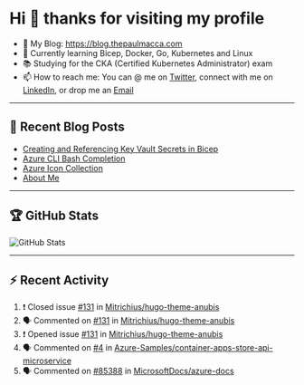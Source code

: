 # Hi 👋 thanks for visiting my profile

- 💬 My Blog: <https://blog.thepaulmacca.com>
- 🌱 Currently learning Bicep, Docker, Go, Kubernetes and Linux
- 📚 Studying for the CKA (Certified Kubernetes Administrator) exam
- 📫 How to reach me: You can @ me on [Twitter](https://twitter.com/thepaulmacca), connect with me on [LinkedIn](https://www.linkedin.com/in/thepaulmacca/), or drop me an [Email](mailto:pm@thepaulmacca.com)

---

## :blue_book: Recent Blog Posts
<!-- BLOG-POST-LIST:START -->
- [Creating and Referencing Key Vault Secrets in Bicep](https://blog.thepaulmacca.com/posts/creating-and-referencing-key-vault-secrets-in-bicep/)
- [Azure CLI Bash Completion](https://blog.thepaulmacca.com/posts/azure-cli-bash-completion/)
- [Azure Icon Collection](https://blog.thepaulmacca.com/posts/azure-icon-collection/)
- [About Me](https://blog.thepaulmacca.com/about/)
<!-- BLOG-POST-LIST:END -->

---

## :trophy: GitHub Stats

![GitHub Stats](https://github-readme-stats.vercel.app/api?username=thepaulmacca&count_private=true&show_icons=true&theme=dark)

---

## :zap: Recent Activity

<!--START_SECTION:activity-->
1. ❗️ Closed issue [#131](https://github.com/Mitrichius/hugo-theme-anubis/issues/131) in [Mitrichius/hugo-theme-anubis](https://github.com/Mitrichius/hugo-theme-anubis)
2. 🗣 Commented on [#131](https://github.com/Mitrichius/hugo-theme-anubis/issues/131) in [Mitrichius/hugo-theme-anubis](https://github.com/Mitrichius/hugo-theme-anubis)
3. ❗️ Opened issue [#131](https://github.com/Mitrichius/hugo-theme-anubis/issues/131) in [Mitrichius/hugo-theme-anubis](https://github.com/Mitrichius/hugo-theme-anubis)
4. 🗣 Commented on [#4](https://github.com/Azure-Samples/container-apps-store-api-microservice/issues/4) in [Azure-Samples/container-apps-store-api-microservice](https://github.com/Azure-Samples/container-apps-store-api-microservice)
5. 🗣 Commented on [#85388](https://github.com/MicrosoftDocs/azure-docs/issues/85388) in [MicrosoftDocs/azure-docs](https://github.com/MicrosoftDocs/azure-docs)
<!--END_SECTION:activity-->
